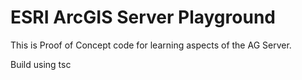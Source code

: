 # ESRI ArcGIS Server Playground

This is Proof of Concept code for learning
aspects of the AG Server.

Build using tsc